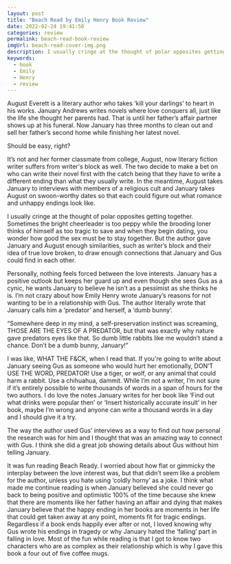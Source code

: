 ```yaml
---
layout: post
title: "Beach Read by Emily Henry Book Review"
date: 2022-02-24 19:41:50
categories: review
permalink: beach-read-book-review
imgUrl: beach-read-cover-img.png
description: I usually cringe at the thought of polar opposites getting together, but I had the best time reading Beach Read by Emily Henry. 
keywords:
  - book
  - Emily
  - Henry
  - review
---
```

August Everett is a literary author who takes ‘kill your darlings’ to heart in his works. January Andrews writes novels where love conquers all, just like the life she thought her parents had. That is until her father’s affair partner shows up at his funeral. Now January has three months to clean out and sell her father’s second home while finishing her latest novel.

Should be easy, right?

It’s not and her former classmate from college, August, now literary fiction writer suffers from writer's block as well. The two decide to make a bet on who can write their novel first with the catch being that they have to write a different ending than what they usually write. In the meantime, August takes January to interviews with members of a religious cult and January takes August on swoon-worthy dates so that each could figure out what romance and unhappy endings look like.

I usually cringe at the thought of polar opposites getting together. Sometimes the bright cheerleader is too peppy while the brooding loner thinks of himself as too tragic to save and when they begin dating, you wonder how good the sex must be to stay together. But the author gave January and August enough similarities, such as writer’s block and their idea of true love broken, to draw enough connections that January and Gus could find in each other.

Personally, nothing feels forced between the love interests. January has a positive outlook but keeps her guard up and even though she sees Gus as a cynic, he wants January to believe he isn’t as a pessimist as she thinks he is. I’m not crazy about how Emily Henry wrote January’s reasons for not wanting to be in a relationship with Gus. The author literally wrote that January calls him a ‘predator’ and herself, a ‘dumb bunny’.

“Somewhere deep in my mind, a self-preservation instinct was screaming, THOSE ARE THE EYES OF A PREDATOR, but that was exactly why nature gave predators eyes like that. So dumb little rabbits like me wouldn’t stand a chance. Don’t be a dumb bunny, January!”

I was like, WHAT THE F&CK, when I read that. If you're going to write about January seeing Gus as someone who would hurt her emotionally, DON’T USE THE WORD, PREDATOR! Use a tiger, or wolf, or any animal that could harm a rabbit. Use a chihuahua, dammit. While I’m not a writer, I’m not sure if it’s entirely possible to write thousands of words in a span of hours for the two authors. I do love the notes January writes for her book like ‘Find out what drinks were popular then’ or ‘Insert historically accurate insult’ in her book, maybe I’m wrong and anyone can write a thousand words in a day and I should give it a try. 

The way the author used Gus’ interviews as a way to find out how personal the research was for him and I thought that was an amazing way to connect with Gus. I think she did a great job showing details about Gus without him telling January. 

It was fun reading Beach Ready. I worried about how flat or gimmicky the interplay between the love interest was, but that didn’t seem like a problem for the author, unless you hate using ‘coldly horny’ as a joke. I think what made me continue reading is when January believed she could never go back to being positive and optimistic 100% of the time because she knew that there are moments like her father having an affair and dying that makes January believe that the happy ending in her books are moments in her life that could get taken away at any point, moments fit for tragic endings. Regardless if a book ends happily ever after or not, I loved knowing why Gus wrote his endings in tragedy or why January hated the ‘falling’ part in falling in love. Most of the fun while reading is that I got to know two characters who are as complex as their relationship which is why I gave this book a four out of five coffee mugs. 


